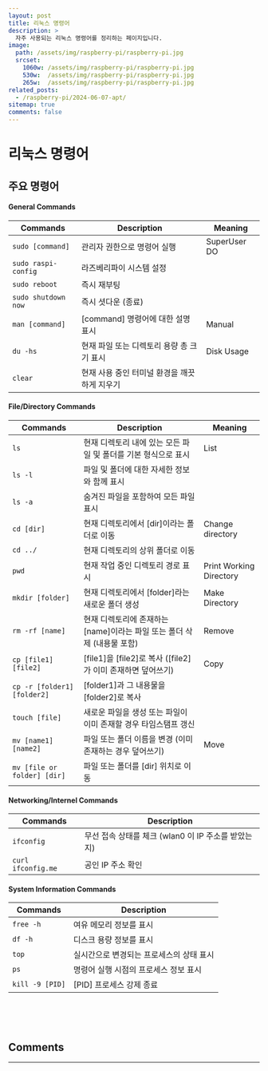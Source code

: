 ```yaml
---
layout: post
title: 리눅스 명령어
description: >
  자주 사용되는 리눅스 명령어를 정리하는 페이지입니다.
image: 
  path: /assets/img/raspberry-pi/raspberry-pi.jpg
  srcset:
    1060w: /assets/img/raspberry-pi/raspberry-pi.jpg
    530w:  /assets/img/raspberry-pi/raspberry-pi.jpg
    265w:  /assets/img/raspberry-pi/raspberry-pi.jpg
related_posts:
  - /raspberry-pi/2024-06-07-apt/
sitemap: true
comments: false
---
```


# 리눅스 명령어

## 주요 명령어

#### **General Commands**  

| Commands             | Description                              | Meaning      |
| -------------------- | ---------------------------------------- | ------------ |
| `sudo [command]`     | 관리자 권한으로 명령어 실행                | SuperUser DO |
| `sudo raspi-config`  | 라즈베리파이 시스템 설정                   |              |
| `sudo reboot`        | 즉시 재부팅                               |              |
| `sudo shutdown now`  | 즉시 셧다운 (종료)                        |              |
| `man [command]`      | [command] 명령어에 대한 설명 표시          | Manual       |
| `du -hs`             | 현재 파일 또는 디렉토리 용량 총 크기 표시   | Disk Usage   |
| `clear`              | 현재 사용 중인 터미널 환경을 깨끗하게 지우기 |              |

#### **File/Directory Commands**

| Commands                    | Description                                                        | Meaning                 |
| --------------------------- | ------------------------------------------------------------------ | ----------------------- |
| `ls`                        | 현재 디렉토리 내에 있는 모든 파일 및 폴더를 기본 형식으로 표시          | List                    |
| `ls -l`                     | 파일 및 폴더에 대한 자세한 정보와 함께 표시                           |                         |
| `ls -a`                     | 숨겨진 파일을 포함하여 모든 파일 표시                                 |                         |
| `cd [dir]`                  | 현재 디렉토리에서 [dir]이라는 폴더로 이동                             | Change directory        |
| `cd ../`                    | 현재 디렉토리의 상위 폴더로 이동                                      |                         |
| `pwd`                       | 현재 작업 중인 디렉토리 경로 표시                                     | Print Working Directory |
| `mkdir [folder]`            | 현재 디렉토리에서 [folder]라는 새로운 폴더 생성                       | Make Directory          |
| `rm -rf [name]`             | 현재 디렉토리에 존재하는 [name]이라는 파일 또는 폴더 삭제 (내용물 포함) | Remove                  |
| `cp [file1] [file2]`        | [file1]을 [file2]로 복사 ([file2]가 이미 존재하면 덮어쓰기)           | Copy                    |
| `cp -r [folder1] [folder2]` | [folder1]과 그 내용물을 [folder2]로 복사                             |                         |
| `touch [file]`              | 새로운 파일을 생성 또는 파일이 이미 존재할 경우 타임스탬프 갱신         |                         |
| `mv [name1] [name2]`        | 파일 또는 폴더 이름을 변경 (이미 존재하는 경우 덮어쓰기)               | Move                    |
| `mv [file or folder] [dir]` | 파일 또는 폴더를 [dir] 위치로 이동                                   |                         |
 
#### **Networking/Internel Commands**

| Commands             | Description                                      |
| -------------------- | ------------------------------------------------ |
| `ifconfig`           | 무선 접속 상태를 체크 (wlan0 이 IP 주소를 받았는지) |
| `curl ifconfig.me`   | 공인 IP 주소 확인                                 |

#### **System Information Commands**

| Commands                   | Description                           | 
| -------------------------- | ------------------------------------- | 
| `free -h`                  | 여유 메모리 정보를 표시                 |
| `df -h`                    | 디스크 용량 정보를 표시                 |
| `top`                      | 실시간으로 변경되는 프로세스의 상태 표시 |
| `ps`| 명령어 실행 시점의 프로세스 정보 표시                           | 
| `kill -9 [PID]` | [PID] 프로세스 강제 종료                           |


<br />
<br />
<br />

## Comments
<hr />
<script
  src="https://utteranc.es/client.js"
  repo="HyunJinNo/HyunJinNo.github.io"
  issue-term="pathname"
  theme="github-light"
  crossorigin="anonymous"
  async
></script>
